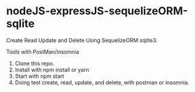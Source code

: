 # nodeJS-expressJS-sequelizeORM-sqlite
Create Read Update and Delete Using SequelizeORM sqlite3.

Tools with PostMan/Insomnia

1. Clone this repo.
2. Install with npm install or yarn
3. Start with npm start
4. Doing test create, read, update, and delete, with postman or insomnia.
